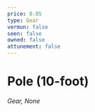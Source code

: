 ```yaml
---
price: 0.05
type: Gear
vermun: false
seen: false
owned: false
attunement: false
---
```

# Pole (10-foot)

*Gear, None*